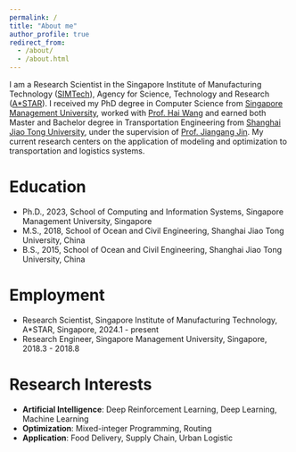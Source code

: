 ```yaml
---
permalink: /
title: "About me"
author_profile: true
redirect_from: 
  - /about/
  - /about.html
---
```

I am a Research Scientist in the Singapore Institute of Manufacturing Technology ([SIMTech](https://www.a-star.edu.sg/simtech)), Agency for Science, Technology and Research ([A*STAR](https://www.a-star.edu.sg/)). I received my PhD degree in Computer Science from [Singapore Management University](https://computing.smu.edu.sg/), worked with [Prof. Hai Wang](http://wang-hai.net/) and earned both Master and Bachelor degree in Transportation Engineering from [Shanghai Jiao Tong University](https://naoce.sjtu.edu.cn/), under the supervision of [Prof. Jiangang Jin](https://jiangangjin.github.io/index.html). My current research centers on the application of modeling and optimization to transportation and logistics systems.

Education
======
* Ph.D., 2023, School of Computing and Information Systems, Singapore Management University, Singapore
* M.S., 2018, School of Ocean and Civil Engineering, Shanghai Jiao Tong University, China
* B.S., 2015, School of Ocean and Civil Engineering, Shanghai Jiao Tong University, China

Employment
======
* Research Scientist, Singapore Institute of Manufacturing Technology, A*STAR, Singapore, 2024.1 - present
* Research Engineer, Singapore Management University, Singapore, 2018.3 - 2018.8

Research Interests
======
* **Artificial Intelligence**: Deep Reinforcement Learning, Deep Learning, Machine Learning
* **Optimization**: Mixed-integer Programming, Routing
* **Application**: Food Delivery, Supply Chain, Urban Logistic
